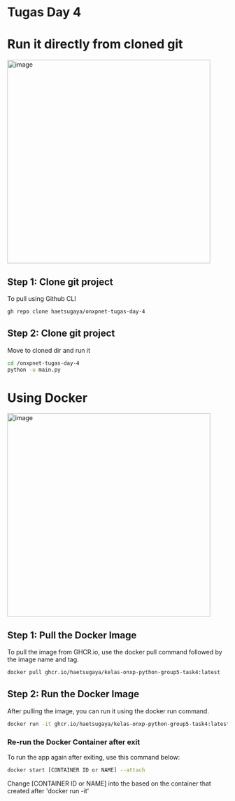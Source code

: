 # Tugas Day 4

# Run it directly from cloned git
<img width="464" alt="image" src="https://res.cloudinary.com/dvcrbperu/image/upload/v1714571597/Screenshot_2024-05-01_at_9.50.38_PM_scnuy1.png">

## Step 1: Clone git project
To pull using Github CLI
```bash
gh repo clone haetsugaya/onxpnet-tugas-day-4
```

## Step 2: Clone git project
Move to cloned dir and run it
```bash
cd /onxpnet-tugas-day-4
python -u main.py
```


# Using Docker 
<img width="464" alt="image" src="https://res.cloudinary.com/dvcrbperu/image/upload/v1714572097/Screenshot_2024-05-01_at_10.01.17_PM_cmmmva.png">

## Step 1: Pull the Docker Image
To pull the image from GHCR.io, use the docker pull command followed by the image name and tag.
```bash
docker pull ghcr.io/haetsugaya/kelas-onxp-python-group5-task4:latest
```

## Step 2: Run the Docker Image
After pulling the image, you can run it using the docker run command.

```bash
docker run -it ghcr.io/haetsugaya/kelas-onxp-python-group5-task4:latest
```

### Re-run the Docker Container after exit
To run the app again after exiting, use this command below:
```bash
docker start [CONTAINER ID or NAME] --attach
```
Change [CONTAINER ID or NAME] into the based on the container that created after 'docker run -it'

